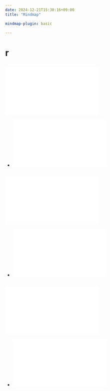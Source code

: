 ```yaml
---
date: 2024-12-21T15:30:16+09:00
title: "Mindmap"

mindmap-plugin: basic

---
```


# r

## ![基本](./基本.md)
- ![仕組み](%E4%BB%95%E7%B5%84%E3%81%BF.md)

## ![学術的意義](%E5%AD%A6%E8%A1%93%E7%9A%84%E6%84%8F%E7%BE%A9.md)
- ![思考](%E6%80%9D%E8%80%83.md)

## ![基本操作](%E5%9F%BA%E6%9C%AC%E6%93%8D%E4%BD%9C.md)
- ![能力案](%E8%83%BD%E5%8A%9B%E6%A1%88.md)